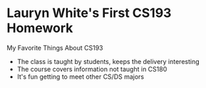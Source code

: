 # Lauryn White's First CS193 Homework

My Favorite Things About CS193
- The class is taught by students, keeps the delivery interesting
- The course covers information not taught in CS180
- It's fun getting to meet other CS/DS majors
